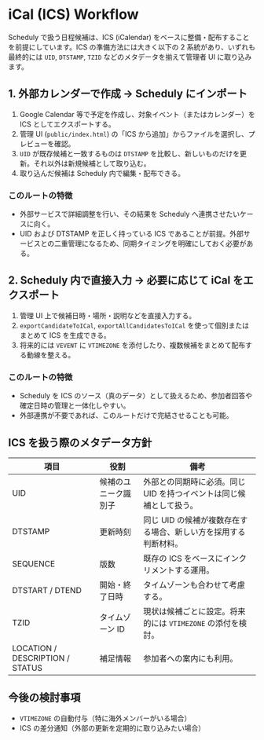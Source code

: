 # iCal (ICS) Workflow

Scheduly で扱う日程候補は、ICS (iCalendar) をベースに整備・配布することを前提にしています。ICS の準備方法には大きく以下の 2 系統があり、いずれも最終的には `UID`, `DTSTAMP`, `TZID` などのメタデータを揃えて管理者 UI に取り込みます。

## 1. 外部カレンダーで作成 → Scheduly にインポート

1. Google Calendar 等で予定を作成し、対象イベント（またはカレンダー）を ICS としてエクスポートする。
2. 管理 UI (`public/index.html`) の「ICS から追加」からファイルを選択し、プレビューを確認。
3. `UID` が既存候補と一致するものは `DTSTAMP` を比較し、新しいものだけを更新。それ以外は新規候補として取り込む。
4. 取り込んだ候補は Scheduly 内で編集・配布できる。

### このルートの特徴
- 外部サービスで詳細調整を行い、その結果を Scheduly へ連携させたいケースに向く。
- UID および DTSTAMP を正しく持っている ICS であることが前提。外部サービスとの二重管理になるため、同期タイミングを明確にしておく必要がある。

## 2. Scheduly 内で直接入力 → 必要に応じて iCal をエクスポート

1. 管理 UI 上で候補日時・場所・説明などを直接入力する。
2. `exportCandidateToICal`, `exportAllCandidatesToICal` を使って個別またはまとめて ICS を生成できる。
3. 将来的には `VEVENT` に `VTIMEZONE` を添付したり、複数候補をまとめて配布する動線を整える。

### このルートの特徴
- Scheduly を ICS のソース（真のデータ）として扱えるため、参加者回答や確定日時の管理と一体化しやすい。
- 外部連携が不要であれば、このルートだけで完結させることも可能。

## ICS を扱う際のメタデータ方針

| 項目 | 役割 | 備考 |
|------|------|------|
| UID | 候補のユニーク識別子 | 外部との同期時に必須。同じ UID を持つイベントは同じ候補として扱う。 |
| DTSTAMP | 更新時刻 | 同じ UID の候補が複数存在する場合、新しい方を採用する判断材料。 |
| SEQUENCE | 版数 | 既存の ICS をベースにインクリメントする運用。 |
| DTSTART / DTEND | 開始・終了日時 | タイムゾーンも合わせて考慮する。 |
| TZID | タイムゾーン ID | 現状は候補ごとに設定。将来的には `VTIMEZONE` の添付を検討。 |
| LOCATION / DESCRIPTION / STATUS | 補足情報 | 参加者への案内にも利用。 |

## 今後の検討事項

- `VTIMEZONE` の自動付与（特に海外メンバーがいる場合）
- ICS の差分通知（外部の更新を定期的に取り込みたい場合）
